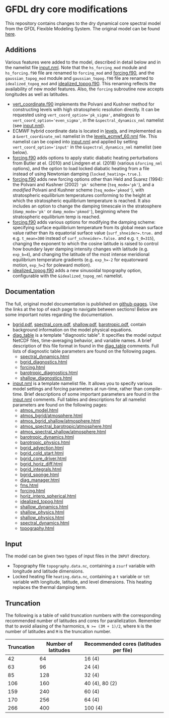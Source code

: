 # GFDL dry core modifications
This repository contains changes to the dry dynamical core spectral model from the GFDL Flexible Modeling System. The original model can be found [here](https://github.com/lukelbd/gfdl-fms-orig).

## Additions
Various features were added to the model, described in detail below and in the namelist file [input.nml](run/input.nml). Note that the `hs_forcing_mod` module and `hs_forcing.f90` file are renamed to `forcing_mod` and [forcing.f90](src/atmos_param/forcing/forcing.f90), and the `gaussian_topog_mod` module and `gaussian_topog.f90` file are renamed to `idealized_topog_mod` and [idealized_topog.f90](src/shared/topography/idealized_topog.f90). This renaming reflects the availability of new model features. Also, the `forcing` subroutine now accepts longitudes as well as latitudes.

* [vert_coordinate.f90](src/atmos_spectral/init/vert_coordinate.f90) implements the Polvani and Kushner method for constructing levels with high stratospheric resolution directly. It can be requested using `vert_coord_option='pk_sigma'`, analogous to `vert_coord_option='even_sigma'`, in the `&spectral_dynamics_nml` namelist (see [input.nml](run/input.nml)).
* ECMWF hybrid coordinate data is located in [levels](run/levels), and implemented as a `&vert_coordinate_nml` namelist in the [levels_ecmwf_60.nml](run/levels_ecmwf_60.nml) file. This namelist can be copied into [input.nml](run/input.nml) and applied by setting `vert_coord_option='input'` in the `&spectral_dynamics_nml` namelist (see below).
* [forcing.f90](src/atmos_param/forcing/forcing.f90) adds options to apply static diabatic heating perturbations from Butler at el. (2010) and Lindgren et al. (2018) (various `&forcing_nml` options), and the option to load locked diabatic heating from a file instead of using Newtonian damping (`locked_heating=.true.`).
* [forcing.f90](src/atmos_param/forcing/forcing.f90) adds new forcing options other than Held and Suarez (1994): the Polvani and Kushner (2002) `'pk'` scheme (`teq_mode='pk'`), and a *modified* Polvani and Kushner scheme (`teq_mode='pkmod'`), with stratospheric equilibrium temperatures conforming to the height at which the stratospheric equilibrium temperature is reached. It also includes an option to change the damping timescale in the stratosphere (`damp_mode='pk'` or `damp_mode='pkmod'`), beginning where the stratospheric equilibrium temp is reached.
* [forcing.f90](src/atmos_param/forcing/forcing.f90) adds various options for modifying the damping scheme: specifying surface equilibrium temperature from its global mean surface value rather than its equatorial surface value (`surf_shneider=.true.` and e.g. `t_mean=300` instead of `surf_schneider=.false.` and e.g. `t_0=315`), changing the exponent to which the cosine latitude is raised to control how boundary layer damping intensity changes with latitude (e.g. `exp_b=4`), and changing the latitude of the most intense meridional equilibrium temperature gradients (e.g. `exp_h=-2` for equatorward motion, `exp_h=2` for poleward motion).
* [idealized_topog.f90](src/shared/topography/idealized_topog.f90) adds a new sinusoidal topography option, configurable with the `&idealized_topog_nml` namelist.

## Documentation
The full, original model documentation is published on [github-pages](https://lukelbd.github.io/gfdl-fms). Use the links at the top of each page to navigate between sections! Below are some important notes regarding the documentation.

* [bgrid.pdf](https://lukelbd.github.io/gfdl-fms/doc/bgrid.pdf), [spectral_core.pdf](https://lukelbd.github.io/gfdl-fms/doc/spectral_core.pdf), [shallow.pdf](https://lukelbd.github.io/gfdl-fms/doc/shallow.pdf), [barotropic.pdf](https://lukelbd.github.io/gfdl-fms/doc/barotropic.pdf), contain background information on the model physical equations.
* [diag_table](exp/diag_table) is a template "diagnostic table". It specifies the model output NetCDF files, time-averaging behavior, and variable names. A brief description of this file format in found in the [diag_table](exp/diag_table) comments. Full lists of diagnostic table parameters are found on the following pages.
    * [spectral_dynamics.html](https://lukelbd.github.io/gfdl-fms/src/atmos_spectral/model/spectral_dynamics.html)
    * [bgrid_diagnostics.html](https://lukelbd.github.io/gfdl-fms/src/atmos_bgrid/tools/bgrid_diagnostics.html)
    * [forcing.html](https://lukelbd.github.io/gfdl-fms/src/atmos_param/forcing/forcing.html)
    * [barotropic_diagnostics.html](https://lukelbd.github.io/gfdl-fms/src/atmos_spectral_barotropic/barotropic_diagnostics.html)
    * [shallow_diagnostics.html](https://lukelbd.github.io/gfdl-fms/src/atmos_spectral_shallow/shallow_diagnostics.html)
* [input.nml](exp/input.nml) is a template namelist file. It allows you to specify various model settings and forcing parameters at run-time, rather than compile-time. Brief descriptions of some important parameters are found in the [input.nml](exp/input.nml) comments. Full tables and descriptions for all namelist parameters are found on the following pages:
    * [atmos_model.html](https://lukelbd.github.io/gfdl-fms/src/atmos_solo/atmos_model.html)
    * [atmos_bgrid/atmosphere.html](https://lukelbd.github.io/gfdl-fms/src/atmos_bgrid/driver/solo/atmosphere.html)
    * [atmos_bgrid_shallow/atmosphere.html](https://lukelbd.github.io/gfdl-fms/src/atmos_bgrid/driver/shallow/atmosphere.html)
    * [atmos_spectral_barotropic/atmosphere.html](https://lukelbd.github.io/gfdl-fms/src/atmos_spectral_barotropic/atmosphere.html)
    * [atmos_spectral_shallow/atmosphere.html](https://lukelbd.github.io/gfdl-fms/src/atmos_spectral_shallow/atmosphere.html)
    * [barotropic_dynamics.html](https://lukelbd.github.io/gfdl-fms/src/atmos_spectral_barotropic/barotropic_dynamics.html)
    * [barotropic_physics.html](https://lukelbd.github.io/gfdl-fms/src/atmos_spectral_barotropic/barotropic_physics.html)
    * [bgrid_advection.html](https://lukelbd.github.io/gfdl-fms/src/atmos_bgrid/model/bgrid_advection.html)
    * [bgrid_cold_start.html](https://lukelbd.github.io/gfdl-fms/src/atmos_bgrid/tools/bgrid_cold_start.html)
    * [bgrid_core_driver.html](https://lukelbd.github.io/gfdl-fms/src/atmos_bgrid/model/bgrid_core_driver.html)
    * [bgrid_horiz_diff.html](https://lukelbd.github.io/gfdl-fms/src/atmos_bgrid/model/bgrid_horiz_diff.html)
    * [bgrid_integrals.html](https://lukelbd.github.io/gfdl-fms/src/atmos_bgrid/tools/bgrid_integrals.html)
    * [bgrid_sponge.html](https://lukelbd.github.io/gfdl-fms/src/atmos_bgrid/model/bgrid_sponge.html)
    * [diag_manager.html](https://lukelbd.github.io/gfdl-fms/src/shared/diag_manager/diag_manager.html)
    * [fms.html](https://lukelbd.github.io/gfdl-fms/src/shared/fms/fms.html)
    * [forcing.html](https://lukelbd.github.io/gfdl-fms/src/atmos_param/forcing/forcing.html)
    * [horiz_interp_spherical.html](https://lukelbd.github.io/gfdl-fms/src/shared/horiz_interp/horiz_interp_spherical.html)
    * [idealized_topog.html](https://lukelbd.github.io/gfdl-fms/src/shared/topography/idealized_topog.html)
    * [shallow_dynamics.html](https://lukelbd.github.io/gfdl-fms/src/atmos_spectral_shallow/shallow_dynamics.html)
    * [shallow_physics.html](https://lukelbd.github.io/gfdl-fms/src/atmos_param/shallow_physics/shallow_physics.html)
    * [shallow_physics.html](https://lukelbd.github.io/gfdl-fms/src/atmos_spectral_shallow/shallow_physics.html)
    * [spectral_dynamics.html](https://lukelbd.github.io/gfdl-fms/src/atmos_spectral/model/spectral_dynamics.html)
    * [topography.html](https://lukelbd.github.io/gfdl-fms/src/shared/topography/topography.html)

## Input
The model can be given two types of input files in the `INPUT` directory.

* Topography file `topography.data.nc`, containing a `zsurf` variable with longitude and latitude dimensions.
* Locked heating file `heating.data.nc`, containing a `t` variable or `tdt` variable with longitude, latitude, and level dimensions. This heating replaces the thermal damping term.

## Truncation
The following is a table of valid truncation numbers with the corresponding recommended number of latitudes and cores for parallelization. Remember that to avoid aliasing of the harmonics, `N >= (3M + 1)/2`, where `N` is the number of latitudes and `M` is the truncation number.

| Truncation | Number of latitudes | Recommended cores (latitudes per file) |
| ---        | ---    |  ---       |
| 42 | 64 | 16 (4) |
| 63 | 96 | 24 (4) |
| 85 | 128 | 32 (4) |
| 106 | 160 | 40 (4), 80 (2) |
| 159 | 240 | 60 (4) |
| 170 | 256 | 64 (4) |
| 266 | 400 | 100 (4) |

